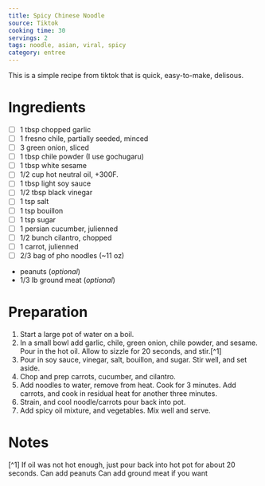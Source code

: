 ```yaml
---
title: Spicy Chinese Noodle
source: Tiktok
cooking time: 30
servings: 2
tags: noodle, asian, viral, spicy
category: entree
---
```


This is a simple recipe from tiktok that is quick, easy-to-make, delisous.

Ingredients
===========

* [ ] 1 tbsp chopped garlic
* [ ] 1 fresno chile, partially seeded, minced
* [ ] 3 green onion, sliced
* [ ] 1 tbsp chile powder (I use gochugaru)
* [ ] 1 tbsp white sesame
* [ ] 1/2 cup hot neutral oil, +300F.
* [ ] 1 tbsp light soy sauce
* [ ] 1/2 tbsp black vinegar
* [ ] 1 tsp salt
* [ ] 1 tsp bouillon
* [ ] 1 tsp sugar
* [ ] 1 persian cucumber, julienned
* [ ] 1/2 bunch cilantro, chopped
* [ ] 1 carrot, julienned
* [ ] 2/3 bag of pho noodles (~11 oz)
* peanuts (*optional*)
* 1/3 lb ground meat (*optional*)

Preparation
===========
1. Start a large pot of water on a boil.
2. In a small bowl add garlic, chile, green onion, chile powder, and sesame. Pour in the hot oil. Allow to sizzle for 20 seconds, and stir.[^1]
3. Pour in soy sauce, vinegar, salt, bouillon, and sugar. Stir well, and set aside.
4. Chop and prep carrots, cucumber, and cilantro.
5. Add noodles to water, remove from heat. Cook for 3 minutes. Add carrots, and cook in residual heat for another three minutes.
6. Strain, and cool noodle/carrots pour back into pot.
7. Add spicy oil mixture, and vegetables. Mix well and serve. 

Notes
=====
[^1] If oil was not hot enough, just pour back into hot pot for about 20 seconds.
Can add peanuts
Can add ground meat if you want

